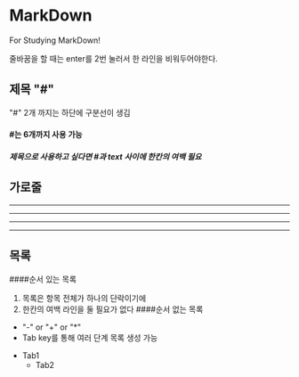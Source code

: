 # MarkDown
For Studying MarkDown!


줄바꿈을 할 때는 enter를 2번 눌러서 한 라인을 비워두어야한다.

## 제목 "#"
"#" 2개 까지는 하단에 구분선이 생김
#### #는 6개까지 사용 가능
##### 제목으로 사용하고 싶다면 #과 text 사이에 한칸의 여백 필요

## 가로줄
---
- - -
***
* * *

## 목록
####순서 있는 목록
1. 목록은 항목 전체가 하나의 단락이기에
2. 한칸의 여백 라인을 둘 필요가 없다
####순서 없는 목록
 - "-" or "+" or "*"
 - Tab key를 통해 여러 단계 목록 생성 가능
  + Tab1
    * Tab2
    
    
